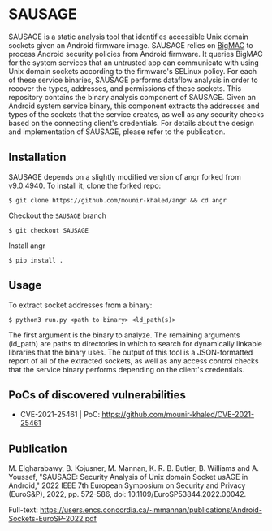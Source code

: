 # SAUSAGE

SAUSAGE is a static analysis tool that identifies accessible Unix domain sockets given an Android firmware image. SAUSAGE relies on [BigMAC](https://github.com/FICS/BigMAC) to process Android security policies from Android firmware. It queries BigMAC for the system services that an untrusted app can communicate with using Unix domain sockets according to the firmware's SELinux policy. For each of these service binaries, SAUSAGE performs dataflow analysis in order to recover the types, addresses, and permissions of these sockets. This repository contains the binary analysis component of SAUSAGE. Given an Android system service binary, this component extracts the addresses and types of the sockets that the service creates, as well as any security checks based on the connecting client's credentials. For details about the design and implementation of SAUSAGE, please refer to the publication.

## Installation

SAUSAGE depends on a slightly modified version of angr forked from v9.0.4940. To install it, clone the forked repo:

```
$ git clone https://github.com/mounir-khaled/angr && cd angr
```

Checkout the `SAUSAGE` branch
```
$ git checkout SAUSAGE
```

Install angr
```
$ pip install .
```

## Usage

To extract socket addresses from a binary:

```
$ python3 run.py <path to binary> <ld_path(s)>
```

The first argument is the binary to analyze. The remaining arguments (ld_path) are paths to directories in which to search for dynamically linkable libraries that the binary uses. 
The output of this tool is a JSON-formatted report of all of the extracted sockets, as well as any access control checks that the service binary performs depending on the client's credentials.

## PoCs of discovered vulnerabilities

- CVE-2021-25461 | PoC: https://github.com/mounir-khaled/CVE-2021-25461

## Publication

M. Elgharabawy, B. Kojusner, M. Mannan, K. R. B. Butler, B. Williams and A. Youssef, "SAUSAGE: Security Analysis of Unix domain Socket usAGE in Android," 2022 IEEE 7th European Symposium on Security and Privacy (EuroS&P), 2022, pp. 572-586, doi: 10.1109/EuroSP53844.2022.00042.

Full-text: https://users.encs.concordia.ca/~mmannan/publications/Android-Sockets-EuroSP-2022.pdf

